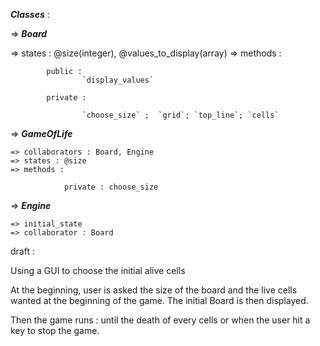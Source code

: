***Classes*** :

=> ***Board***

  => states : @size(integer), @values_to_display(array)
  => methods : 

  			public :
  					`display_values` 

  			private : 

  					`choose_size` ;  `grid`; `top_line`; `cells`

 => ***GameOfLife***

 	=> collaborators : Board, Engine
 	=> states : @size
 	=> methods : 

 				private : choose_size

=> ***Engine***

	=> initial_state
	=> collaborator : Board
draft : 

Using a GUI to choose the initial alive cells

At the beginning, user is asked the size of the board and the live cells wanted at the beginning of the game.
The initial Board is then displayed.

Then the game runs : until the death of every cells or when the user hit a key to stop the game.


